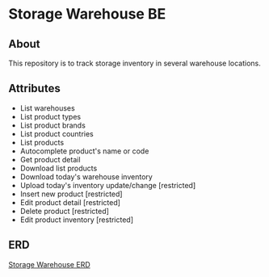 # Storage Warehouse BE

## About
This repository is to track storage inventory in several warehouse locations.

## Attributes
- List warehouses
- List product types
- List product brands
- List product countries
- List products
- Autocomplete product's name or code
- Get product detail
- Download list products
- Download today's warehouse inventory
- Upload today's inventory update/change [restricted]
- Insert new product [restricted]
- Edit product detail [restricted]
- Delete product [restricted]
- Edit product inventory [restricted]

## ERD
[Storage Warehouse ERD](https://docs.google.com/document/d/1Nlp1i7EkEM2Ptw9LyOxHiLD8fSiBXL_NBx3rBWLyVQU/edit?usp=sharing)